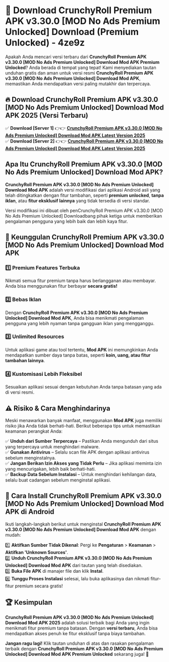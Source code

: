 # 🎯 Download CrunchyRoll Premium APK v3.30.0 [MOD No Ads Premium Unlocked] Download (Premium Unlocked) -  4ze9z

Apakah Anda mencari versi terbaru dari **CrunchyRoll Premium APK v3.30.0 [MOD No Ads Premium Unlocked] Download Mod APK Premium Unlocked**? Anda berada di tempat yang tepat! Kami menyediakan tautan unduhan gratis dan aman untuk versi resmi **CrunchyRoll Premium APK v3.30.0 [MOD No Ads Premium Unlocked] Download Mod APK**, memastikan Anda mendapatkan versi paling mutakhir dan terpercaya.

## 🔥 Download CrunchyRoll Premium APK v3.30.0 [MOD No Ads Premium Unlocked] Download Mod APK 2025 (Versi Terbaru)

✅ **Download [Server 1]** 👉👉 [**CrunchyRoll Premium APK v3.30.0 [MOD No Ads Premium Unlocked] Download Mod APK Latest Version 2025**](https://momento.my/?title=CrunchyRoll_Premium_APK_v3.30.0_[MOD_No_Ads_Premium_Unlocked]_Download)  
✅ **Download [Server 2]** 👉👉 [**CrunchyRoll Premium APK v3.30.0 [MOD No Ads Premium Unlocked] Download Mod APK Latest Version 2025**](https://momento.my/?title=CrunchyRoll_Premium_APK_v3.30.0_[MOD_No_Ads_Premium_Unlocked]_Download)  

## Apa Itu CrunchyRoll Premium APK v3.30.0 [MOD No Ads Premium Unlocked] Download Mod APK?

**CrunchyRoll Premium APK v3.30.0 [MOD No Ads Premium Unlocked] Download Mod APK** adalah versi modifikasi dari aplikasi Android asli yang telah ditingkatkan dengan fitur tambahan, seperti **premium unlocked**, **tanpa iklan**, atau **fitur eksklusif lainnya** yang tidak tersedia di versi standar.

Versi modifikasi ini dibuat oleh penCrunchyRoll Premium APK v3.30.0 [MOD No Ads Premium Unlocked] Downloadbang pihak ketiga untuk memberikan pengalaman pengguna yang lebih baik dan lebih kaya fitur.

## 🎯 Keunggulan CrunchyRoll Premium APK v3.30.0 [MOD No Ads Premium Unlocked] Download Mod APK

### 1️⃣ Premium Features Terbuka
Nikmati semua fitur premium tanpa harus berlangganan atau membayar. Anda bisa menggunakan fitur berbayar **secara gratis!**

### 2️⃣ Bebas Iklan
Dengan **CrunchyRoll Premium APK v3.30.0 [MOD No Ads Premium Unlocked] Download Mod APK**, Anda bisa menikmati pengalaman pengguna yang lebih nyaman tanpa gangguan iklan yang mengganggu.

### 3️⃣ Unlimited Resources
Untuk aplikasi game atau tool tertentu, **Mod APK** ini memungkinkan Anda mendapatkan sumber daya tanpa batas, seperti **koin, uang, atau fitur tambahan lainnya**.

### 4️⃣ Kustomisasi Lebih Fleksibel
Sesuaikan aplikasi sesuai dengan kebutuhan Anda tanpa batasan yang ada di versi resmi.

## ⚠️ Risiko & Cara Menghindarinya

Meski menawarkan banyak manfaat, menggunakan **Mod APK** juga memiliki risiko jika Anda tidak berhati-hati. Berikut beberapa tips untuk memastikan keamanan perangkat Anda:

✅ **Unduh dari Sumber Terpercaya** – Pastikan Anda mengunduh dari situs yang terpercaya untuk menghindari malware.  
✅ **Gunakan Antivirus** – Selalu scan file APK dengan aplikasi antivirus sebelum menginstalnya.  
✅ **Jangan Berikan Izin Akses yang Tidak Perlu** – Jika aplikasi meminta izin yang mencurigakan, lebih baik berhati-hati.  
✅ **Backup Data Sebelum Instalasi** – Untuk menghindari kehilangan data, selalu buat cadangan sebelum menginstal aplikasi.

## 📌 Cara Install CrunchyRoll Premium APK v3.30.0 [MOD No Ads Premium Unlocked] Download Mod APK di Android

Ikuti langkah-langkah berikut untuk menginstal **CrunchyRoll Premium APK v3.30.0 [MOD No Ads Premium Unlocked] Download Mod APK** dengan mudah:

1️⃣ **Aktifkan Sumber Tidak Dikenal**: Pergi ke **Pengaturan** > **Keamanan** > **Aktifkan 'Unknown Sources'**.  
2️⃣ **Unduh CrunchyRoll Premium APK v3.30.0 [MOD No Ads Premium Unlocked] Download Mod APK** dari tautan yang telah disediakan.  
3️⃣ **Buka File APK** di manajer file dan klik **Instal**.  
4️⃣ **Tunggu Proses Instalasi** selesai, lalu buka aplikasinya dan nikmati fitur-fitur premium secara gratis!

## 🏆 Kesimpulan

**CrunchyRoll Premium APK v3.30.0 [MOD No Ads Premium Unlocked] Download Mod APK 2025** adalah solusi terbaik bagi Anda yang ingin menikmati fitur premium tanpa batasan. Dengan **versi terbaru**, Anda bisa mendapatkan akses penuh ke fitur eksklusif tanpa biaya tambahan.

**Jangan ragu lagi!** Klik tautan unduhan di atas dan rasakan pengalaman terbaik dengan **CrunchyRoll Premium APK v3.30.0 [MOD No Ads Premium Unlocked] Download Mod APK Premium Unlocked** sekarang juga! 🚀
